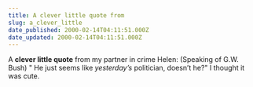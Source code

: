 ```yaml
---
title: A clever little quote from
slug: a_clever_little
date_published: 2000-02-14T04:11:51.000Z
date_updated: 2000-02-14T04:11:51.000Z
---
```


A **clever little quote** from my partner in crime Helen: (Speaking of G.W. Bush) " He just seems like *yesterday’s* politician, doesn’t he?" I thought it was cute.

